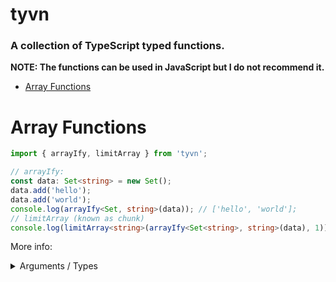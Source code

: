 # tyvn

### A collection of TypeScript typed functions.
**NOTE: The functions can be used in JavaScript but I do not recommend it.**

- [Array Functions](#array-functions)

# Array Functions

```ts
import { arrayIfy, limitArray } from 'tyvn';

// arrayIfy:
const data: Set<string> = new Set();
data.add('hello');
data.add('world');
console.log(arrayIfy<Set, string>(data)); // ['hello', 'world'];
// limitArray (known as chunk)
console.log(limitArray<string>(arrayIfy<Set<string>, string>(data), 1)); // [ [ 'hello' ], [ 'world' ] ]
```

More info:

<details>
<summary>Arguments / Types</summary>

- - - : Typed argument, ie T/R
- - : Param

- arrayIfy:
- - - T: Type that will be expected for the input argument
- - - R: Type that the array should expect to return.
- - input: T: Something inputted. Must have same type as T.

- limitArray
- - - R: Expected type for the Array. Do not wrap inside Array<> unless the input is an Array inside an Array.
- - arr: Array&lt;R&gt;: Input. Must be an array of the type you specified.
- - length: number: What the max length of each sub array is.
</details>
